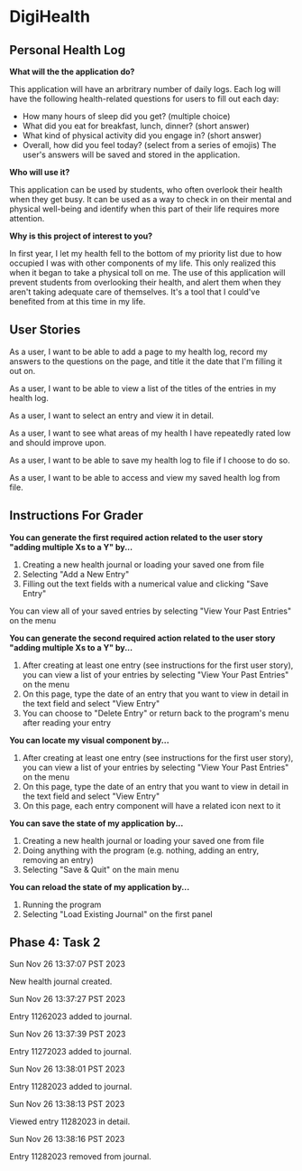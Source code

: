 # DigiHealth

## Personal Health Log

**What will the the application do?**

This application will have an arbritrary number of daily logs. Each log will
have the following health-related questions for users to fill out each day:
- How many hours of sleep did you get? (multiple choice)
- What did you eat for breakfast, lunch, dinner? (short answer)
- What kind of physical activity did you engage in? (short answer)
- Overall, how did you feel today? (select from a series of emojis)
The user's answers will be saved and stored in the application.

**Who will use it?**

This application can be used by students, who often overlook
their health when they get busy. It can be used as a way to check in on
their mental and physical well-being and identify
when this part of their life requires more attention.

**Why is this project of interest to you?**

In first year, I let my health fell to the bottom of my priority list
due to how occupied I was with other components of my 
life. This only realized this when it began to take 
a physical toll on me. The use of this application will prevent students from
overlooking their health, and alert them when they aren't taking adequate care 
of themselves. It's a tool that I could've benefited from at this time in my life.

## User Stories

As a user, I want to be able to add a page to my health log, record my answers to the questions on the page, 
and title it the date that I'm filling it out on.

As a user, I want to be able to view a list of the titles of the entries in my health log.

As a user, I want to select an entry and view it in detail.

As a user, I want to see what areas of my health I have repeatedly rated low and should improve upon.

As a user, I want to be able to save my health log to file if I choose to do so.

As a user, I want to be able to access and view my saved health log from file.

## Instructions For Grader

**You can generate the first required action related to the user story "adding multiple Xs to a Y" by...**
1) Creating a new health journal or loading your saved one from file
2) Selecting "Add a New Entry"
3) Filling out the text fields with a numerical value and clicking "Save Entry"

You can view all of your saved entries by selecting "View Your Past Entries" on the menu

**You can generate the second required action related to the user story "adding multiple Xs to a Y" by...**
1) After creating at least one entry (see instructions for the first user story), you can view a list of your entries 
by selecting "View Your Past Entries" on the 
menu
2) On this page, type the date of an entry that you want to view in detail in the text field and select "View Entry"
3) You can choose to "Delete Entry" or return back to the program's menu after reading your entry

**You can locate my visual component by...**
1) After creating at least one entry (see instructions for the first user story), you can view a list of your entries 
by selecting "View Your Past Entries" on the
   menu
2) On this page, type the date of an entry that you want to view in detail in the text field and select "View Entry"
3) On this page, each entry component will have a related icon next to it

**You can save the state of my application by...**
1) Creating a new health journal or loading your saved one from file
2) Doing anything with the program (e.g. nothing, adding an entry, removing an entry)
3) Selecting "Save & Quit" on the main menu

**You can reload the state of my application by...**

1) Running the program 
2) Selecting "Load Existing Journal" on the first panel

## Phase 4: Task 2

Sun Nov 26 13:37:07 PST 2023

New health journal created.

Sun Nov 26 13:37:27 PST 2023

Entry 11262023 added to journal.

Sun Nov 26 13:37:39 PST 2023

Entry 11272023 added to journal.

Sun Nov 26 13:38:01 PST 2023

Entry 11282023 added to journal.

Sun Nov 26 13:38:13 PST 2023

Viewed entry 11282023 in detail.

Sun Nov 26 13:38:16 PST 2023

Entry 11282023 removed from journal.
